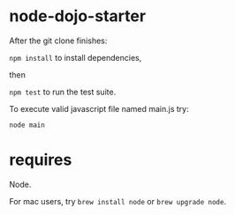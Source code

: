 # node-dojo-starter

After the git clone finishes: 

`npm install` to install dependencies,

then 

`npm test` to run the test suite.

To execute valid javascript file named main.js try:

`node main`

# requires

Node.  

For mac users, try `brew install node` or `brew upgrade node`.